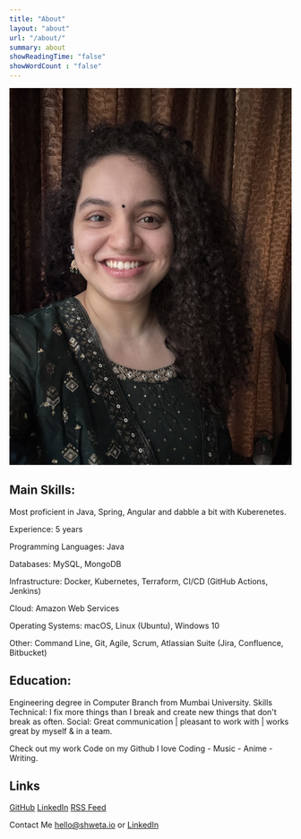 ```yaml
---
title: "About"
layout: "about"
url: "/about/"
summary: about
showReadingTime: "false"
showWordCount : "false"
---
```

![About Me](../public/img/IMG_0472.jpeg)

## Main Skills:

Most proficient in Java, Spring, Angular and dabble a bit with Kuberenetes.

Experience: 5 years

Programming Languages: Java

Databases: MySQL, MongoDB

Infrastructure: Docker, Kubernetes, Terraform, CI/CD (GitHub Actions, Jenkins)

Cloud: Amazon Web Services

Operating Systems: macOS, Linux (Ubuntu), Windows 10

Other: Command Line, Git, Agile, Scrum, Atlassian Suite (Jira, Confluence, Bitbucket)

## Education:
Engineering degree in Computer Branch from Mumbai University.
Skills
Technical: I fix more things than I break and create new things that don't break as often. 
Social: Great communication | pleasant to work with | works great by myself & in a team.

Check out my work
Code on my Github
I love
Coding - Music - Anime - Writing.

## Links
[GitHub](https://github.com/shwetarkadam)
[LinkedIn](https://www.linkedin.com/shwetarkadam)
[RSS Feed](https://codeklutz.com/index.xml)

Contact Me
hello@shweta.io  or [LinkedIn](https://www.linkedin.com/shwetarkadam)
